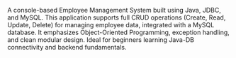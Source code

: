 A console-based Employee Management System built using Java, JDBC, and MySQL. This application supports full CRUD operations (Create, Read, Update, Delete) for managing employee data, integrated with a MySQL database. It emphasizes Object-Oriented Programming, exception handling, and clean modular design. Ideal for beginners learning Java-DB connectivity and backend fundamentals.
